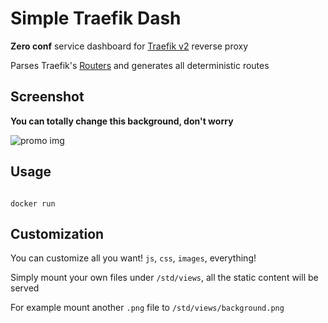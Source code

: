 # Simple Traefik Dash

**Zero conf** service dashboard for [Traefik v2](https://traefik.io/) reverse proxy

Parses Traefik's [Routers](https://docs.traefik.io/routing/overview/) and generates all deterministic routes

## Screenshot

**You can totally change this background, don't worry**

![promo img](https://raw.githubusercontent.com/ms-jpq/simple-traefik-dash/master/example/screenshot2.png)

## Usage

```yml

```

`docker run`

## Customization

You can customize all you want! `js`, `css`, `images`, everything!

Simply mount your own files under `/std/views`, all the static content will be served

For example mount another `.png` file to `/std/views/background.png`
